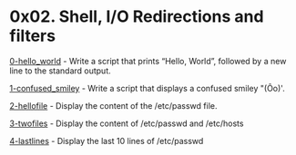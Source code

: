 # 0x02. Shell, I/O Redirections and filters
[0-hello_world]() - Write a script that prints “Hello, World”, followed by a new line to the standard output.

[1-confused_smiley]() - Write a script that displays a confused smiley "(Ôo)'.

[2-hellofile]() - Display the content of the /etc/passwd file.

[3-twofiles]() - Display the content of /etc/passwd and /etc/hosts

[4-lastlines]() - Display the last 10 lines of /etc/passwd


